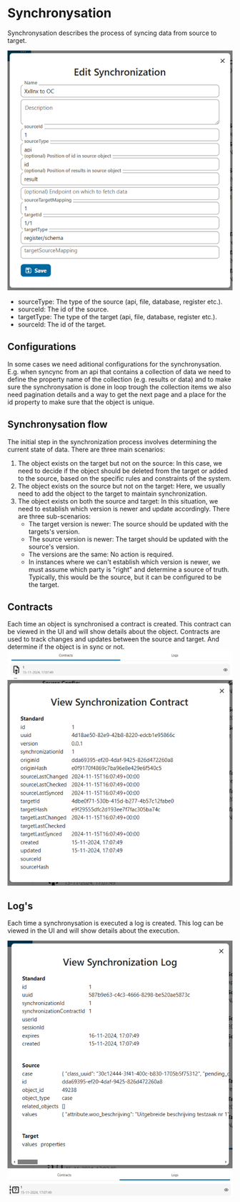 # Synchronysation

Synchronysation describes the process of syncing data from source to target.

![alt text](../../synchronysation/image.png)

* sourceType: The type of the source (api, file, database, register etc.).
* sourceId: The id of the source.
* targetType: The type of the target (api, file, database, register etc.).
* sourceId: The id of the target.

## Configurations

In some cases we need aditional configurations for the synchronysation. E.g. when syncync from an api that contains a collection of data we need to define the property name of the collection (e.g. results or data) and to make sure the synchronysation is done in loop trough the collection items we also need pagination details and a way to get the next page and a place for the id property to make sure that the object is unique.

## Synchronysation flow

The initial step in the synchronization process involves determining the current state of data. There are three main scenarios:

1. The object exists on the target but not on the source: In this case, we need to decide if the object should be deleted from the target or added to the source, based on the specific rules and constraints of the system.
2. The object exists on the source but not on the target: Here, we usually need to add the object to the target to maintain synchronization.
3. The object exists on both the source and target: In this situation, we need to establish which version is newer and update accordingly. There are three sub-scenarios:
   * The target version is newer: The source should be updated with the targets's version.
   * The source version is newer: The target should be updated with the source's version.
   * The versions are the same: No action is required.
   * In instances where we can't establish which version is newer, we must assume which party is "right" and determine a source of truth. Typically, this would be the source, but it can be configured to be the target.

## Contracts

Each time an object is synchronised a contract is created. This contract can be viewed in the UI and will show details about the object. Contracts are used to track changes and updates between the source and target. And determine if the object is in sync or not. ![alt text](../../synchronysation/image-4.png) ![alt text](../../synchronysation/image-3.png)

## Log's

Each time a synchronysation is executed a log is created. This log can be viewed in the UI and will show details about the execution.

![alt text](../../synchronysation/image-1.png) ![alt text](../../synchronysation/image-2.png)
